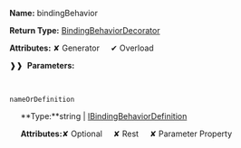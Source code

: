 **Name:** bindingBehavior

**Return Type:** [BindingBehaviorDecorator](https://gitbook-18.gitbook.io/au//runtime/resources/binding-behavior/typealiases/bindingbehaviordecorator)

**Attributes:** ✘ Generator&nbsp;&nbsp;&nbsp;&nbsp;&nbsp;✔ Overload

❱❱&nbsp;&nbsp;**Parameters:**

&nbsp;&nbsp;&nbsp;&nbsp;&nbsp;
```
nameOrDefinition
```

&nbsp;&nbsp;&nbsp;&nbsp;&nbsp;**Type:**string | [IBindingBehaviorDefinition](https://gitbook-18.gitbook.io/au//runtime/resources/binding-behavior/interfaces/ibindingbehaviordefinition)

&nbsp;&nbsp;&nbsp;&nbsp;&nbsp;**Attributes:**✘ Optional&nbsp;&nbsp;&nbsp;&nbsp;&nbsp;✘ Rest&nbsp;&nbsp;&nbsp;&nbsp;&nbsp;✘ Parameter Property

